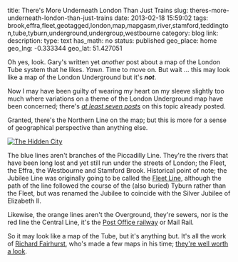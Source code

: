 title: There's More Underneath London Than Just Trains
slug: theres-more-underneath-london-than-just-trains
date: 2013-02-18 15:59:02
tags: brook,effra,fleet,geotagged,london,map,mapgasm,river,stamford,teddington,tube,tyburn,underground,undergroup,westbourne
category: blog
link: 
description: 
type: text
has_math: no
status: published
geo_place: home
geo_lng: -0.333344
geo_lat: 51.427051

Oh yes, look. Gary's written yet *another* post about a map of the London Tube system that he likes. *Yawn*. Time to move on. But wait ... this may look like a map of the London Underground but it's ***not***.

Now I may have been guilty of wearing my heart on my sleeve slightly too much where variations on a theme of the London Underground map have been concerned; there's *[at least seven posts](/tags/tube/ "/tags/tube/")* on this topic already posted.

Granted, there's the Northern Line on the map; but this is more for a sense of geographical perspective than anything else.

<!-- TEASER_END -->

[![The Hidden City](/wp-content/uploads/2013/02/underground_map1024.jpeg)](https://www.systemed.net/carto/underground.html "https://www.systemed.net/carto/underground.html")

The blue lines aren't branches of the Piccadilly Line. They're the rivers that have been long lost and yet still run under the streets of London; the Fleet, the Effra, the Westbourne and Stamford Brook. Historical point of note; the Jubilee Line was originally going to be called the [Fleet Line](https://en.wikipedia.org/wiki/Jubilee_line#1939_to_1979.2C_the_Fleet_line "https://en.wikipedia.org/wiki/Jubilee_line#1939_to_1979.2C_the_Fleet_line"), although the path of the line followed the course of the (also buried) Tyburn rather than the Fleet, but was renamed the Jubilee to coincide with the Silver Jubilee of Elizabeth II.

Likewise, the orange lines aren't the Overground, they're sewers, nor is the red line the Central Line, it's the [Post Office railway](https://en.wikipedia.org/wiki/London_Post_Office_Railway "https://en.wikipedia.org/wiki/London_Post_Office_Railway") or Mail Rail.

So it may look like a map of the Tube, but it's anything but. It's all the work of [Richard Fairhurst](https://www.systemed.net/ "https://www.systemed.net/"), who's made a few maps in his time; [they're well worth a look](https://www.systemed.net/carto/ "https://www.systemed.net/carto/").





